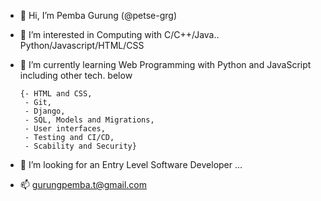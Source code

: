- 👋 Hi, I’m Pemba Gurung (@petse-grg)

- 👀 I’m interested in Computing with C/C++/Java.. Python/Javascript/HTML/CSS

- 🌱 I’m currently learning Web Programming with Python and JavaScript including other tech. below
      
      {- HTML and CSS, 
       - Git,
       - Django, 
       - SQL, Models and Migrations, 
       - User interfaces, 
       - Testing and CI/CD, 
       - Scability and Security}

- 💞️ I’m looking for an Entry Level Software Developer ...

- 📫 gurungpemba.t@gmail.com 

<!---
petse-grg/petse-grg is a ✨ special ✨ repository because its `README.md` (this file) appears on your GitHub profile.
You can click the Preview link to take a look at your changes.
--->
